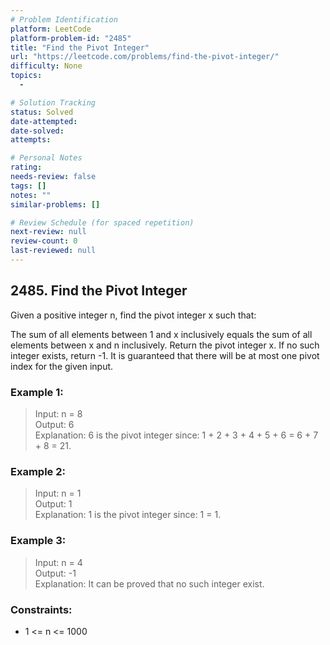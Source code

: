 ```yaml
---
# Problem Identification
platform: LeetCode
platform-problem-id: "2485"
title: "Find the Pivot Integer"
url: "https://leetcode.com/problems/find-the-pivot-integer/"
difficulty: None
topics:
  -

# Solution Tracking
status: Solved
date-attempted:
date-solved:
attempts:

# Personal Notes
rating:
needs-review: false
tags: []
notes: ""
similar-problems: []

# Review Schedule (for spaced repetition)
next-review: null
review-count: 0
last-reviewed: null
---
```


## 2485. Find the Pivot Integer
Given a positive integer n, find the pivot integer x such that:

The sum of all elements between 1 and x inclusively equals the sum of all elements between x and n inclusively.
Return the pivot integer x. If no such integer exists, return -1. It is guaranteed that there will be at most one pivot index for the given input.


### Example 1:

> Input: n = 8<br/>
> Output: 6<br/>
> Explanation: 6 is the pivot integer since: 1 + 2 + 3 + 4 + 5 + 6 = 6 + 7 + 8 = 21.

### Example 2:

> Input: n = 1<br/>
> Output: 1<br/>
> Explanation: 1 is the pivot integer since: 1 = 1.

### Example 3:

> Input: n = 4<br/>
> Output: -1<br/>
> Explanation: It can be proved that no such integer exist.
 
### Constraints:

- 1 <= n <= 1000